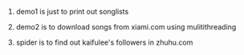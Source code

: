 1. demo1 is just to print out songlists

2. demo2 is to download songs from xiami.com using mulitithreading

3. spider is to find out kaifulee's followers in zhuhu.com
